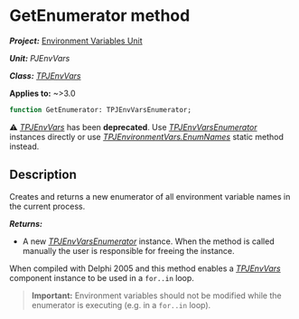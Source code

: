 # GetEnumerator method

***Project:*** [Environment Variables Unit](../API.md)

***Unit:*** _PJEnvVars_

***Class:*** [_TPJEnvVars_](./TPJEnvVars.md)

**Applies to:** ~>3.0

```pascal
function GetEnumerator: TPJEnvVarsEnumerator;
```

⚠️ [_TPJEnvVars_](./TPJEnvVars.md) has been **deprecated**. Use [_TPJEnvVarsEnumerator_](./TPJEnvVarsEnumerator.md) instances directly or use [_TPJEnvironmentVars.EnumNames_](./TPJEnvironmentVars-EnumNames.md) static method instead.

## Description

Creates and returns a new enumerator of all environment variable names in the current process.

***Returns:***

* A new [_TPJEnvVarsEnumerator_](./TPJEnvVarsEnumerator.md) instance. When the method is called manually the user is responsible for freeing the instance.

When compiled with Delphi 2005 and this method enables a [_TPJEnvVars_](./TPJEnvVars.md) component instance to be used in a `for..in` loop.

> **Important:** Environment variables should not be modified while the enumerator is executing (e.g. in a `for..in` loop).
